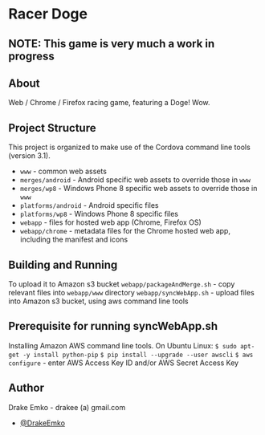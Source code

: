 # Racer Doge

## NOTE: This game is very much a work in progress

## About
Web / Chrome / Firefox racing game, featuring a Doge! Wow.

## Project Structure
This project is organized to make use of the Cordova command line tools (version 3.1).
* `www`					- common web assets
* `merges/android`		- Android specific web assets to override those in `www`
* `merges/wp8`			- Windows Phone 8 specific web assets to override those in `www`
* `platforms/android`	- Android specific files
* `platforms/wp8`		- Windows Phone 8 specific files
* `webapp`				- files for hosted web app (Chrome, Firefox OS)
* `webapp/chrome`		- metadata files for the Chrome hosted web app, including the manifest and icons

## Building and Running
To upload it to Amazon s3 bucket
`webapp/packageAndMerge.sh`		- copy relevant files into `webapp/www` directory
`webapp/syncWebApp.sh`			- upload files into Amazon s3 bucket, using aws command line tools

## Prerequisite for running syncWebApp.sh
Installing Amazon AWS command line tools. On Ubuntu Linux:
`$ sudo apt-get -y install python-pip`
`$ pip install --upgrade --user awscli`
`$ aws configure`				- enter AWS Access Key ID and/or AWS Secret Access Key 

## Author
Drake Emko - drakee (a) gmail.com
* [@DrakeEmko](https://twitter.com/DrakeEmko)

